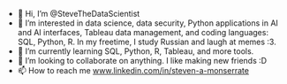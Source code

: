 - 👋 Hi, I’m @SteveTheDataScientist
- 👀 I’m interested in data science, data security, Python applications in AI and AI interfaces, Tableau data management, and coding languages: SQL, Python, R. In my freetime, I study Russian and laugh at memes :3.
- 🌱 I’m currently learning SQL, Python, R, Tableau, and more tools.
- 💞️ I’m looking to collaborate on anything. I like making new friends :D
- 📫 How to reach me www.linkedin.com/in/steven-a-monserrate
